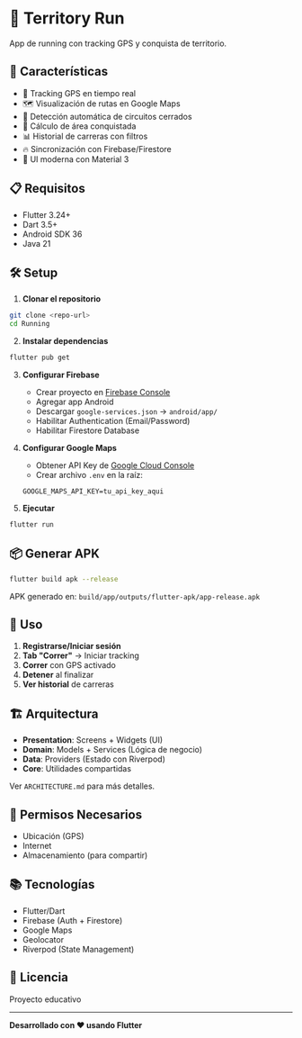 # 🏃 Territory Run

App de running con tracking GPS y conquista de territorio.

## 🚀 Características

- 📍 Tracking GPS en tiempo real
- 🗺️ Visualización de rutas en Google Maps
- 🔄 Detección automática de circuitos cerrados
- 📐 Cálculo de área conquistada
- 📊 Historial de carreras con filtros
- 🔥 Sincronización con Firebase/Firestore
- 🎨 UI moderna con Material 3

## 📋 Requisitos

- Flutter 3.24+
- Dart 3.5+
- Android SDK 36
- Java 21

## 🛠️ Setup

1. **Clonar el repositorio**
```bash
git clone <repo-url>
cd Running
```

2. **Instalar dependencias**
```bash
flutter pub get
```

3. **Configurar Firebase**
   - Crear proyecto en [Firebase Console](https://console.firebase.google.com)
   - Agregar app Android
   - Descargar `google-services.json` → `android/app/`
   - Habilitar Authentication (Email/Password)
   - Habilitar Firestore Database

4. **Configurar Google Maps**
   - Obtener API Key de [Google Cloud Console](https://console.cloud.google.com)
   - Crear archivo `.env` en la raíz:
   ```
   GOOGLE_MAPS_API_KEY=tu_api_key_aqui
   ```

5. **Ejecutar**
```bash
flutter run
```

## 📦 Generar APK

```bash
flutter build apk --release
```

APK generado en: `build/app/outputs/flutter-apk/app-release.apk`

## 📱 Uso

1. **Registrarse/Iniciar sesión**
2. **Tab "Correr"** → Iniciar tracking
3. **Correr** con GPS activado
4. **Detener** al finalizar
5. **Ver historial** de carreras

## 🏗️ Arquitectura

- **Presentation**: Screens + Widgets (UI)
- **Domain**: Models + Services (Lógica de negocio)
- **Data**: Providers (Estado con Riverpod)
- **Core**: Utilidades compartidas

Ver `ARCHITECTURE.md` para más detalles.

## 🔑 Permisos Necesarios

- Ubicación (GPS)
- Internet
- Almacenamiento (para compartir)

## 📚 Tecnologías

- Flutter/Dart
- Firebase (Auth + Firestore)
- Google Maps
- Geolocator
- Riverpod (State Management)

## 📄 Licencia

Proyecto educativo

---

**Desarrollado con ❤️ usando Flutter**

